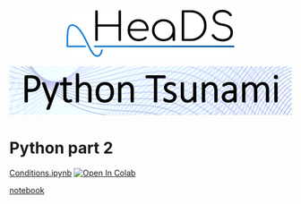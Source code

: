 <p align="center">
  <img src="teachers/figures/HeaDS_logo_large_withTitle.png" width="300">
</p>
<p align="center">
  <img src="teachers/figures/tsunami_logo.PNG" width="600">

# Python part 2

[Conditions.ipynb](Conditions.ipynb) [![Open In Colab](https://colab.research.google.com/assets/colab-badge.svg)](https://colab.research.google.com/github/Center-for-Health-Data-Science/PythonTsunami/blob/2024_Oct/Conditionals/Conditions.ipynb)

[notebook](https://colab.research.google.com/drive/17XexkoYdI_v6oIeVKBlSujAFPzRoQmVx)
